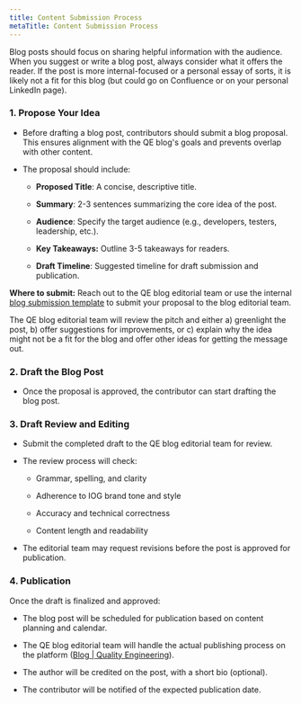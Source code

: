 ```yaml
---
title: Content Submission Process
metaTitle: Content Submission Process
---
```


Blog posts should focus on sharing helpful information with the audience. When you suggest or write a blog post, 
always consider what it offers the reader. If the post is more internal-focused or a personal essay of sorts, it is 
likely not a fit for this blog (but could go on Confluence or on your personal LinkedIn page).

### 1\. Propose Your Idea

*   Before drafting a blog post, contributors should submit a blog proposal. This ensures alignment with the QE blog's goals and prevents overlap with other content.

*   The proposal should include:

	*   **Proposed Title**: A concise, descriptive title.

	*   **Summary**: 2-3 sentences summarizing the core idea of the post.

	*   **Audience**: Specify the target audience (e.g., developers, testers, leadership, etc.).

	*   **Key Takeaways:** Outline 3-5 takeaways for readers.

	*   **Draft Timeline**: Suggested timeline for draft submission and publication.


**Where to submit:** Reach out to the QE blog editorial team or use the internal [blog submission template](https://github.com/input-output-hk/quality-engineering/issues/new?assignees=&labels=blog&projects=&template=blog.md&title=) 
to submit your proposal to the blog editorial team.

The QE blog editorial team will review the pitch and either a) greenlight the post, b) offer suggestions for improvements, 
or c) explain why the idea might not be a fit for the blog and offer other ideas for getting the message out.

### 2\. Draft the Blog Post

*   Once the proposal is approved, the contributor can start drafting the blog post.


### 3\. Draft Review and Editing

*   Submit the completed draft to the QE blog editorial team for review.

*   The review process will check:

	*   Grammar, spelling, and clarity

	*   Adherence to IOG brand tone and style

	*   Accuracy and technical correctness

	*   Content length and readability

*   The editorial team may request revisions before the post is approved for publication.


### 4\. Publication

Once the draft is finalized and approved:

*   The blog post will be scheduled for publication based on content planning and calendar.

*   The QE blog editorial team will handle the actual publishing process on the platform ([Blog | Quality Engineering](https://input-output-hk.github.io/quality-engineering/blog/)).

*   The author will be credited on the post, with a short bio (optional).

*   The contributor will be notified of the expected publication date.
